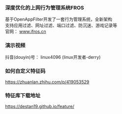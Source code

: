 ### 深度优化的上网行为管理系统FROS  
基于OpenAppFilter开发了一套行为管理系统，全新架构  
支持应用过滤、网址过滤、端口过滤、防沉迷、游戏记录等  
官网： www.ifros.cn  

### 演示视频 
抖音(douyin)号： linux4096 (linux开发者-derry)  



### 如何自定义特征码
https://zhuanlan.zhihu.com/p/419053529  


### 特征库下载地址
https://destan19.github.io/feature/

